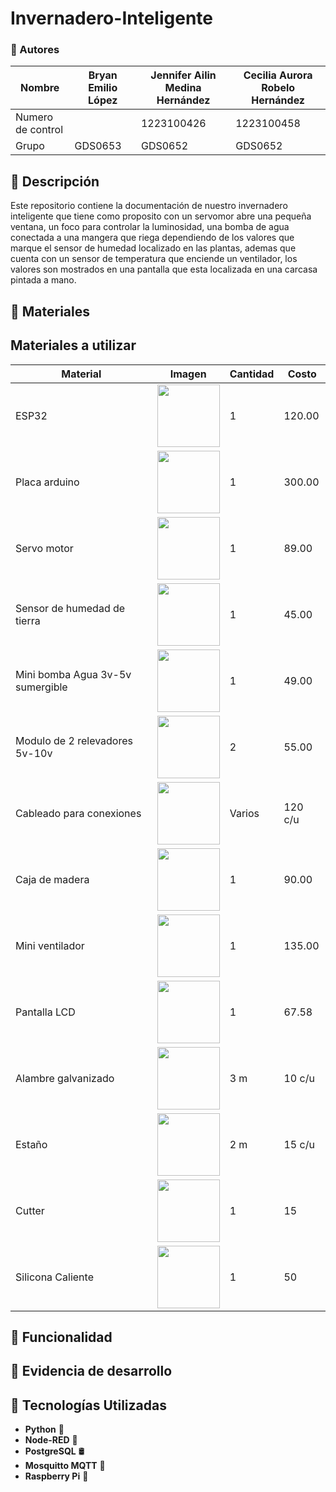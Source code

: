 # Invernadero-Inteligente
### 📌 Autores
| Nombre | Bryan Emilio López | Jennifer Ailin Medina Hernández | Cecilia Aurora Robelo Hernández |
|--------------|--------------|--------------|--------------|
| Numero de control | | 1223100426 | 1223100458|
| Grupo | GDS0653 | GDS0652 | GDS0652 |

## 📌 Descripción
Este repositorio contiene la documentación de nuestro invernadero inteligente que tiene como proposito con un servomor abre una pequeña ventana, un foco para controlar la luminosidad, una bomba de agua conectada a una mangera que riega dependiendo de los valores que marque el sensor de humedad localizado en las plantas, ademas que cuenta con un sensor de temperatura que enciende un ventilador, los valores son mostrados en una pantalla que esta localizada en una carcasa pintada a mano. 

## 📌 Materiales

## Materiales a utilizar
| Material | Imagen | Cantidad | Costo |
|----------|--------|----------|-------|
| ESP32    | <img src="https://github.com/user-attachments/assets/0d280367-493e-4f7c-a587-36e1f822116b" width="100"/> | 1 | 120.00 |
| Placa arduino    | <img src="https://github.com/user-attachments/assets/ea936ae2-b65c-468b-b118-f5e9a6cec980" width="100"/> | 1 | 300.00 |
| Servo motor  | <img src="https://m.media-amazon.com/images/I/51ZhuPCUauL._AC_UF894,1000_QL80_.jpg" width="100"/> | 1 | 89.00 |
| Sensor de humedad de tierra    |<img src="https://github.com/user-attachments/assets/ea9e7f64-fa59-43b9-bec1-ed94a1419390" width="100"/>     |     1  |  45.00     |
|Mini bomba Agua 3v-5v sumergible |<img src="https://github.com/user-attachments/assets/3ab244de-f53e-4bbc-80fb-82941c8c88fd" width="100"/> | 1 | 49.00|
|Modulo de 2 relevadores 5v-10v |<img src="https://github.com/user-attachments/assets/6d66288a-f2ca-49e1-b9b2-f6ec85a04798" width="100"/> | 2 |55.00|
|Cableado para conexiones |<img src="https://m.media-amazon.com/images/I/71fdyWUFT8L.jpg" width="100"/> | Varios |120 c/u|
|Caja de madera |<img src="https://github.com/user-attachments/assets/f9a9ad27-2bbd-4a1b-9a83-c457f8e089fa" width="100"/> | 1 |90.00|
|Mini ventilador |<img src="https://github.com/user-attachments/assets/e6c2a817-ffd7-40a2-ae39-3b0c8f84e8b6" width="100"/> | 1 | 135.00|
|Pantalla LCD|<img src="https://github.com/user-attachments/assets/64096a35-a726-427a-9292-b6a9d7cb2ab6" width="100"/> | 1 |67.58|
|Alambre galvanizado|<img src="https://github.com/user-attachments/assets/14dd24c1-02aa-4923-b3bd-588ff28a118a" width="100"/> | 3 m |10 c/u|
|Estaño |<img src="https://github.com/user-attachments/assets/9c36958f-4074-4b0d-b648-dd04b3779b73" width="100"/> | 2 m  |15 c/u|
|Cutter |<img src="https://www.construactivo.com/5896-large_default/cutter-profesional-alma-metalica-18mm-truper.jpg" width="100"/> | 1  |15|
|Silicona Caliente |<img src="https://i.pinimg.com/736x/e9/57/cc/e957ccedc373cd614b2b0b99678acb0d.jpg" width="100"/> | 1  |50|

## 📌 Funcionalidad
## 📌 Evidencia de desarrollo



## 🚀 Tecnologías Utilizadas
- **Python** 🐍
- **Node-RED** 🔗
- **PostgreSQL** 🛢️
- **Mosquitto MQTT** 📡
- **Raspberry Pi** 🍓
